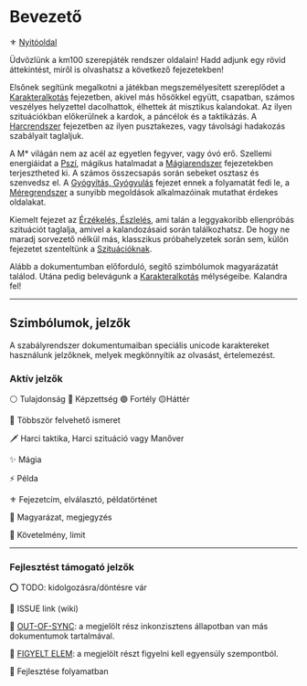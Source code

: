# Bevezető

⚜️ [Nyitóoldal](start.md)

Üdvözlünk a km100 szerepjáték rendszer oldalain! Hadd adjunk egy rövid áttekintést, miről is olvashatsz a következő fejezetekben!

Elsőnek segítünk megalkotni a játékban megszemélyesített szereplődet a [Karakteralkotás](010_karakteralkotas.md) fejezetben, akivel más hősökkel együtt, csapatban, számos veszélyes helyzettel dacolhattok, élhettek át misztikus kalandokat. Az ilyen szituációkban előkerülnek a kardok, a páncélok és a taktikázás. A [Harcrendszer](060_00_harcrendszer.md) fejezetben az ilyen pusztakezes, vagy távolsági hadakozás szabályait taglaljuk.

A M* világán nem az acél az egyetlen fegyver, vagy óvó erő. Szellemi energiáidat a [Pszí](080_pszi.md), mágikus hatalmadat a [Mágiarendszer](090_magiarendszer.md) fejezetekben terjesztheted ki. A számos összecsapás során sebeket osztasz és szenvedsz el. A [Gyógyítás, Gyógyulás](120_gyogyitas_gyogyulas.md) fejezet ennek a folyamatát fedi le, a [Méregrendszer](130_meregrendszer.md) a sunyibb megoldások alkalmazóinak mutathat érdekes oldalakat.

Kiemelt fejezet az [Érzékelés, Észlelés](140_erzekeles_eszleles.md), ami talán a leggyakoribb ellenpróbás szituációt taglalja, amivel a kalandozásaid során találkozhatsz. De hogy ne maradj sorvezető nélkül más, klasszikus próbahelyzetek során sem, külön fejezetet szenteltünk a [Szituációknak](150_szituaciok.md).

Alább a dokumentumban előforduló, segítő szimbólumok magyarázatát találod. Utána pedig belevágunk a [Karakteralkotás](010_karakteralkotas.md) mélységeibe. Kalandra fel!

---
## Szimbólumok, jelzők

A szabályrendszer dokumentumaiban speciális unicode karaktereket használunk jelzőknek, melyek megkönnyítik az olvasást, értelemezést.

### Aktív jelzők

⚪ Tulajdonság 🔵 Képzettség 🟣 Fortély  🟡Háttér

🔁 Többször felvehető ismeret

🗡️ Harci taktika, Harci szituáció vagy Manőver

✨ Mágia

⚡ Példa

⚜️ Fejezetcím, elválasztó, példatörténet

🔆 Magyarázat, megjegyzés

🔻 Követelmény, limit

---
### Fejlesztést támogató jelzők

⭕ TODO: kidolgozásra/döntésre vár

🔺 ISSUE link (wiki)

🔹 [OUT-OF-SYNC](https://github.com/kaktusztea/km100/wiki/OUT-OF-SYNC): a megjelölt rész inkonzisztens állapotban van más dokumentumok tartalmával.

👀 [FIGYELT ELEM](https://github.com/kaktusztea/km100/wiki/FIGYELT-ELEMEK): a megjelölt részt figyelni kell egyensúly szempontból.

🚧 Fejlesztése folyamatban
